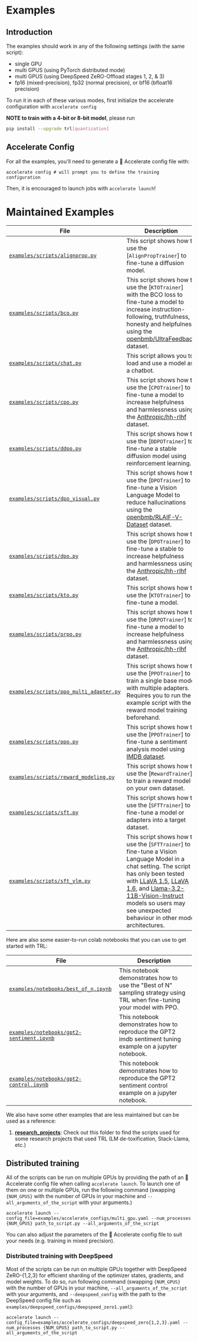 # Examples


## Introduction

The examples should work in any of the following settings (with the same script):
   - single GPU
   - multi GPUS (using PyTorch distributed mode)
   - multi GPUS (using DeepSpeed ZeRO-Offload stages 1, 2, & 3)
   - fp16 (mixed-precision), fp32 (normal precision), or bf16 (bfloat16 precision)

To run it in each of these various modes, first initialize the accelerate
configuration with `accelerate config`

**NOTE to train with a 4-bit or 8-bit model**, please run

```bash
pip install --upgrade trl[quantization]
```


## Accelerate Config
For all the examples, you'll need to generate a 🤗 Accelerate config file with:

```shell
accelerate config # will prompt you to define the training configuration
```

Then, it is encouraged to launch jobs with `accelerate launch`!


# Maintained Examples



| File                                                                                                                          | Description                                                                                                                                                                                                                                                                                                     |
| ----------------------------------------------------------------------------------------------------------------------------- | --------------------------------------------------------------------------------------------------------------------------------------------------------------------------------------------------------------------------------------------------------------------------------------------------------------- |
| [`examples/scripts/alignprop.py`](https://github.com/huggingface/trl/blob/main/examples/scripts/alignprop.py)                 | This script shows how to use the [`AlignPropTrainer`] to fine-tune a diffusion model.                                                                                                                                                                                                                           |
| [`examples/scripts/bco.py`](https://github.com/huggingface/trl/blob/main/examples/scripts/bco.py)                             | This script shows how to use the [`KTOTrainer`] with the BCO loss to fine-tune a model to increase instruction-following, truthfulness, honesty and helpfulness using the [openbmb/UltraFeedback](https://huggingface.co/datasets/openbmb/UltraFeedback) dataset.                                               |
| [`examples/scripts/chat.py`](https://github.com/huggingface/trl/blob/main/examples/scripts/chat.py)                           | This script allows you to load and use a model as a chatbot.                                                                                                                                                                                                                                                    |
| [`examples/scripts/cpo.py`](https://github.com/huggingface/trl/blob/main/examples/scripts/cpo.py)                             | This script shows how to use the [`CPOTrainer`] to fine-tune a model to increase helpfulness and harmlessness using the [Anthropic/hh-rlhf](https://huggingface.co/datasets/Anthropic/hh-rlhf) dataset.                                                                                                         |
| [`examples/scripts/ddpo.py`](https://github.com/huggingface/trl/blob/main/examples/scripts/ddpo.py)                           | This script shows how to use the [`DDPOTrainer`] to fine-tune a stable diffusion model using reinforcement learning.                                                                                                                                                                                            |
| [`examples/scripts/dpo_visual.py`](https://github.com/huggingface/trl/blob/main/examples/scripts/dpo_visual.py)               | This script shows how to use the [`DPOTrainer`] to fine-tune a Vision Language Model to reduce hallucinations using the [openbmb/RLAIF-V-Dataset](https://huggingface.co/datasets/openbmb/RLAIF-V-Dataset) dataset.                                                                                             |
| [`examples/scripts/dpo.py`](https://github.com/huggingface/trl/blob/main/examples/scripts/dpo.py)                             | This script shows how to use the [`DPOTrainer`] to fine-tune a stable to increase helpfulness and harmlessness using the [Anthropic/hh-rlhf](https://huggingface.co/datasets/Anthropic/hh-rlhf) dataset.                                                                                                        |
| [`examples/scripts/kto.py`](https://github.com/huggingface/trl/blob/main/examples/scripts/kto.py)                             | This script shows how to use the [`KTOTrainer`] to fine-tune a model.                                                                                                                                                                                                                                           |
| [`examples/scripts/orpo.py`](https://github.com/huggingface/trl/blob/main/examples/scripts/orpo.py)                           | This script shows how to use the [`ORPOTrainer`] to fine-tune a model to increase helpfulness and harmlessness using the [Anthropic/hh-rlhf](https://huggingface.co/datasets/Anthropic/hh-rlhf) dataset.                                                                                                        |
| [`examples/scripts/ppo_multi_adapter.py`](https://github.com/huggingface/trl/blob/main/examples/scripts/ppo_multi_adapter.py) | This script shows how to use the [`PPOTrainer`] to train a single base model with multiple adapters. Requires you to run the example script with the reward model training beforehand.                                                                                                                          |
| [`examples/scripts/ppo.py`](https://github.com/huggingface/trl/blob/main/examples/scripts/ppo.py)                             | This script shows how to use the [`PPOTrainer`] to fine-tune a sentiment analysis model using [IMDB dataset](https://huggingface.co/datasets/stanfordnlp/imdb).                                                                                                                                                 |
| [`examples/scripts/reward_modeling.py`](https://github.com/huggingface/trl/blob/main/examples/scripts/reward_modeling.py)     | This script shows how to use the [`RewardTrainer`] to train a reward model on your own dataset.                                                                                                                                                                                                                 |
| [`examples/scripts/sft.py`](https://github.com/huggingface/trl/blob/main/examples/scripts/sft.py)                             | This script shows how to use the [`SFTTrainer`] to fine-tune a model or adapters into a target dataset.                                                                                                                                                                                                         |
| [`examples/scripts/sft_vlm.py`](https://github.com/huggingface/trl/blob/main/examples/scripts/sft_vlm.py)               | This script shows how to use the [`SFTTrainer`] to fine-tune a Vision Language Model in a chat setting. The script has only been tested with [LLaVA 1.5]([llava-hf/llava-1.5-7b-hf](https://huggingface.co/llava-hf/llava-1.5-7b-hf)), [LLaVA 1.6]([llava-hf/llava-v1.6-mistral-7b-hf](https://huggingface.co/llava-hf/llava-v1.6-mistral-7b-hf)), and [Llama-3.2-11B-Vision-Instruct]([meta-llama/Llama-3.2-11B-Vision-Instruct](https://huggingface.co/meta-llama/Llama-3.2-11B-Vision-Instruct)) models so users may see unexpected behaviour in other model architectures. |

Here are also some easier-to-run colab notebooks that you can use to get started with TRL:

| File                                                                                                                              | Description                                                                                                             |
| --------------------------------------------------------------------------------------------------------------------------------- | ----------------------------------------------------------------------------------------------------------------------- |
| [`examples/notebooks/best_of_n.ipynb`](https://github.com/huggingface/trl/tree/main/examples/notebooks/best_of_n.ipynb)           | This notebook demonstrates how to use the "Best of N" sampling strategy using TRL when fine-tuning your model with PPO. |
| [`examples/notebooks/gpt2-sentiment.ipynb`](https://github.com/huggingface/trl/tree/main/examples/notebooks/gpt2-sentiment.ipynb) | This notebook demonstrates how to reproduce the GPT2 imdb sentiment tuning example on a jupyter notebook.               |
| [`examples/notebooks/gpt2-control.ipynb`](https://github.com/huggingface/trl/tree/main/examples/notebooks/gpt2-control.ipynb)     | This notebook demonstrates how to reproduce the GPT2 sentiment control example on a jupyter notebook.                   |


We also have some other examples that are less maintained but can be used as a reference:
1. **[research_projects](https://github.com/huggingface/trl/tree/main/examples/research_projects)**: Check out this folder to find the scripts used for some research projects that used TRL (LM de-toxification, Stack-Llama, etc.)


## Distributed training

All of the scripts can be run on multiple GPUs by providing the path of an 🤗 Accelerate config file when calling `accelerate launch`. To launch one of them on one or multiple GPUs, run the following command (swapping `{NUM_GPUS}` with the number of GPUs in your machine and `--all_arguments_of_the_script` with your arguments.)

```shell
accelerate launch --config_file=examples/accelerate_configs/multi_gpu.yaml --num_processes {NUM_GPUS} path_to_script.py --all_arguments_of_the_script
```

You can also adjust the parameters of the 🤗 Accelerate config file to suit your needs (e.g. training in mixed precision).

### Distributed training with DeepSpeed

Most of the scripts can be run on multiple GPUs together with DeepSpeed ZeRO-{1,2,3} for efficient sharding of the optimizer states, gradients, and model weights. To do so, run following command (swapping `{NUM_GPUS}` with the number of GPUs in your machine, `--all_arguments_of_the_script` with your arguments, and `--deepspeed_config` with the path to the DeepSpeed config file such as `examples/deepspeed_configs/deepspeed_zero1.yaml`):

```shell
accelerate launch --config_file=examples/accelerate_configs/deepspeed_zero{1,2,3}.yaml --num_processes {NUM_GPUS} path_to_script.py --all_arguments_of_the_script
```
